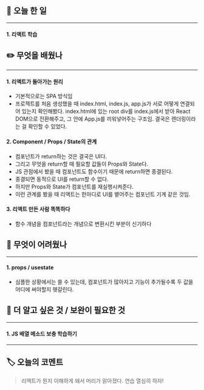 ## 📅 오늘 한 일
---
#### 1. 리액트 학습

## ✏️ 무엇을 배웠나
---
#### 1. 리액트가 돌아가는 원리
- 기본적으로는 SPA 방식임
- 프로젝트를 처음 생성했을 때 index.html, index.js, app.js가 서로 어떻게 연결되어 있는지 확인해봤다. index.html에 있는 root div를 index.js에서 받아 React DOM으로 전환해주고, 그 안에 App.js를 끼워넣어주는 구조임. 결국은 렌더링이라는 걸 확인할 수 있었다.
#### 2. Component / Props / State의 관계
- 컴포넌트가 return하는 것은 결국은 UI다.
- 그리고 무엇을 return할 때 필요할 값들이 Props와 State다.
- JS 관점에서 봤을 때 컴포넌트도 함수이기 때문에 return하면 종결된다.
- 종결되면 동적으로 UI를 return할 수 없다.
- 하지만 Props와 State가 컴포넌트를 재실행시켜준다.
- 이런 관계를 봤을 때 리액트는 한마디로 UI를 뱉어주는 컴포넌트 기계 같은 것임.
#### 3. 리액트 만든 사람 똑똑하다
- 함수 개념을 컴포넌트라는 개념으로 변환시킨 부분이 신기하다

## 🥵 무엇이 어려웠나
---
#### 1. props / usestate
- 심플한 상황에서는 쓸 수 있는데, 컴포넌트가 많아지고 기능이 추가될수록 두 값을 어디에 써야할지 헷갈린다. 

## 🔎 더 알고 싶은 것 / 보완이 필요한 것
---
#### 1. JS 배열 메소드 보충 학습하기
---
## 🏷️ 오늘의 코멘트
> 리액트가 뭔지 이해하게 돼서 머리가 맑아졌다. 연습 열심히 하자!
